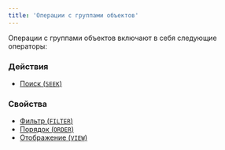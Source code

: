 ```yaml
---
title: 'Операции с группами объектов'
---
```


Операции с группами объектов включают в себя следующие операторы:

### Действия

-   [Поиск (`SEEK`)](Search_SEEK.md)

### Свойства

-   [Фильтр (`FILTER`)](Filter_FILTER.md)
-   [Порядок (`ORDER`)](Order_ORDER.md)
-   [Отображение (`VIEW`)](View_VIEW.md)
